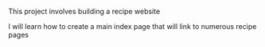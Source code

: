 This project involves building a recipe website

I will learn how to create a main index page that will link to numerous recipe pages